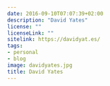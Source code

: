 ```yaml
---
date: 2016-09-10T07:07:39+02:00
description: "David Yates"
license: ""
licenseLink: ""
sitelink: https://davidyat.es/
tags:
- personal
- blog
image: davidyates.jpg
title: David Yates
---
```


